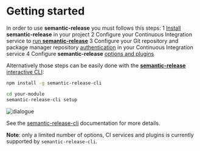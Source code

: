 # Getting started

In order to use **semantic-release** you must follows this steps:
1 [Install](./installation.md#installation) **semantic-release** in your project
2 Configure your Continuous Integration service to [run **semantic-release**](./ci-configuration.md#run-semantic-release-only-after-all-tests-succeeded)
3 Configure your Git repository and package manager repository [authentication](ci-configuration.md#authentication) in your Continuous Integration service
4 Configure **semantic-release** [options and plugins](./configuration.md#configuration)

Alternatively those steps can be easily done with the [**semantic-release** interactive CLI](https://github.com/semantic-release/cli):

```bash
npm install -g semantic-release-cli

cd your-module
semantic-release-cli setup
```

![dialogue](../../media/semantic-release-cli.png)

See the [semantic-release-cli](https://github.com/semantic-release/cli#what-it-does) documentation for more details.

**Note**: only a limited number of options, CI services and plugins is currently supported by `semantic-release-cli`.
